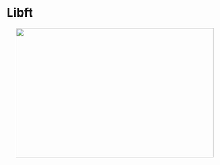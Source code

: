 #  Libft

<p align="center">
  <img width="460" height="300" src= ![libft](https://github.com/debsalbornoz/libft/assets/119970138/69193828-fe13-41ae-8ed5-1b102ac8dc9c)>
</p>
